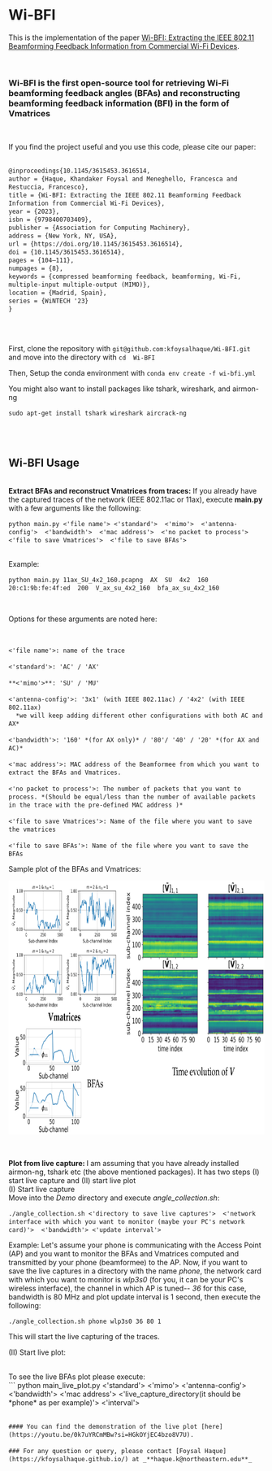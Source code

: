 # Wi-BFI

This is the implementation of the paper [Wi-BFI: Extracting the IEEE 802.11 Beamforming Feedback Information from Commercial Wi-Fi Devices](https://dl.acm.org/doi/10.1145/3615453.3616514).

<br/>

### Wi-BFI is the first open-source tool for retrieving Wi-Fi beamforming feedback angles (BFAs) and reconstructing beamforming feedback information (BFI) in the form of Vmatrices 
<br/>

If you find the project useful and you use this code, please cite our paper:
<br/>

```

@inproceedings{10.1145/3615453.3616514,
author = {Haque, Khandaker Foysal and Meneghello, Francesca and Restuccia, Francesco},
title = {Wi-BFI: Extracting the IEEE 802.11 Beamforming Feedback Information from Commercial Wi-Fi Devices},
year = {2023},
isbn = {9798400703409},
publisher = {Association for Computing Machinery},
address = {New York, NY, USA},
url = {https://doi.org/10.1145/3615453.3616514},
doi = {10.1145/3615453.3616514},
pages = {104–111},
numpages = {8},
keywords = {compressed beamforming feedback, beamforming, Wi-Fi, multiple-input multiple-output (MIMO)},
location = {Madrid, Spain},
series = {WiNTECH '23}
}

```
<br/>
<br/>

First, clone the repository with ``` git@github.com:kfoysalhaque/Wi-BFI.git ``` and move into the directory with ``` cd  Wi-BFI ```

Then, Setup the conda environment with ``` conda env create -f wi-bfi.yml ```

You might also want to install packages like tshark, wireshark, and airmon-ng

```
sudo apt-get install tshark wireshark aircrack-ng

```
<br/>
<br/>

## Wi-BFI Usage
<br/>
<strong>Extract BFAs and reconstruct Vmatrices from traces:</strong> If you already have the captured traces of the network (IEEE 802.11ac or 11ax), execute <strong> main.py </strong> with a few arguments like the following:

<br/>

```
python main.py <'file name'> <'standard'>  <'mimo'>  <'antenna-config'>  <'bandwidth'>  <'mac address'>  <'no packet to process'>  <'file to save Vmatrices'>  <'file to save BFAs'>

```

<br/>
Example: 

```
python main.py 11ax_SU_4x2_160.pcapng  AX  SU  4x2  160  20:c1:9b:fe:4f:ed  200  V_ax_su_4x2_160  bfa_ax_su_4x2_160

```

<br/>

Options for these arguments are noted here:

<br/>

```
<'file name'>: name of the trace

<'standard'>: 'AC' / 'AX'

**<'mimo'>**: 'SU' / 'MU'

<'antenna-config'>: '3x1' (with IEEE 802.11ac) / '4x2' (with IEEE 802.11ax)
  *we will keep adding different other configurations with both AC and AX*

<'bandwidth'>: '160' *(for AX only)* / '80'/ '40' / '20' *(for AX and AC)*

<'mac address'>: MAC address of the Beamformee from which you want to extract the BFAs and Vmatrices.

<'no packet to process'>: The number of packets that you want to process. *(Should be equal/less than the number of available packets in the trace with the pre-defined MAC address )*

<'file to save Vmatrices'>: Name of the file where you want to save the vmatrices

<'file to save BFAs'>: Name of the file where you want to save the BFAs

```

Sample plot of the BFAs and Vmatrices:
<br/>

<img src="Images/wi-bfi.png"
     alt="Markdown Monster icon" width="700" height="500"
     style="float: center;" />

<br/>

<strong>Plot from live capture: </strong> I am assuming that you have already installed airmon-ng, tshark etc (the above mentioned packages). It has two steps (I) start live capture and (II) start live plot 
<br/>
(I) Start live capture
<br/>
Move into the *Demo* directory and execute *angle_collection.sh*:

```
./angle_collection.sh <'directory to save live captures'>  <'network interface with which you want to monitor (maybe your PC's network card)'>  <'bandwidth'> <'update interval'>

```
Example: Let's assume your phone is communicating with the Access Point (AP) and you want to monitor the BFAs and Vmatrices computed and transmitted by your phone (beamformee) to the AP. Now, if you want to save the live captures in a directory with the name *phone*, the network card with which you want to monitor is *wlp3s0* (for you, it can be your PC's wireless interface), the channel in which AP is tuned-- *36* for this case, bandwidth is 80 MHz and plot update interval is 1 second, then execute the following:

```
./angle_collection.sh phone wlp3s0 36 80 1

```
This will start the live capturing of the traces. 

(II) Start live plot:

<br/>
To see the live BFAs plot please execute:
<br/>
```
python main_live_plot.py <'standard'>  <'mimo'>  <'antenna-config'>  <'bandwidth'>  <'mac address'>  <'live_capture_directory(it should be *phone* as per example)'>  <'interval'>

```

#### You can find the demonstration of the live plot [here](https://youtu.be/0k7uYRCmMBw?si=HGkOYjEC4bzo8V7U).

### For any question or query, please contact [Foysal Haque](https://kfoysalhaque.github.io/) at _**haque.k@northeastern.edu**_



